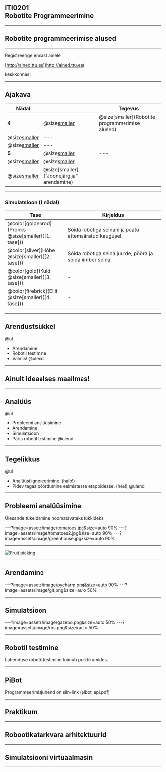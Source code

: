 ## ITI0201<br />Robotite Programmeerimine

---
## Robotite programmeerimise alused

---

Registreerige ennast ainele

[http://ained.ttu.ee](http://ained.ttu.ee)

keskkonnas!

---
## Ajakava

Nädal |  | Tegevus
------|--|--------
**4** | @size[smaller](@color[goldenrod](Loeng)) | @size[smaller](Robotite programmerimise alused)
  | @size[smaller](@color[darkgreen](Praktikum)) | ---
  | @size[smaller](@color[cornflowerblue](Kodutöö)) | ---
**5** | @size[smaller](@color[goldenrod](Loeng)) | ---
  | @size[smaller](@color[darkgreen](Praktikum)) | @size[smaller]("Simulatsioon")
  | @size[smaller](@color[cornflowerblue](Kodutöö)) | @size[smaller]("Joonejärgija" arendamine)

---
### Simulatsioon (1 nädal)

Tase | Kirjeldus
-----|----------
@color[goldenrod](Pronks<br />@size[smaller]([1. tase])) | Sõida robotiga seinani ja peatu ettemääratud kaugusel.
@color[silver](Hõbe<br />@size[smaller]([2. tase])) | Sõida robotiga seina juurde, pööra ja sõida ümber seina.
@color[gold](Kuld<br />@size[smaller]([3. tase])) | -
@color[firebrick](Eliit<br />@size[smaller]([4. tase])) | -

---
## Arendustsükkel

@ul
- Arendamine
- Robotil testimine
- Valmis!
@ulend

---
## Ainult ideaalses maailmas!

---
## Analüüs

@ul
- Probleemi analüüsimine
- Arendamine
- Simulatsioon
- Päris robotil testimine
@ulend

---
## Tegelikkus

@ul
- Analüüsi ignoreerimine. (halb!)
- Pidev tagasipöördumine eelmistesse etappidesse. (hea!)
@ulend

---
## Probleemi analüüsimine

Ülesande tükeldamine hoomatavateks tükkideks

---?image=assets/image/tomatoes.jpg&size=auto 90%
---?image=assets/image/tomatoes2.jpg&size=auto 90%
---?image=assets/image/greenhouse.jpg&size=auto 90%

---
![Fruit picking](https://www.youtube.com/embed/UaL3UxUclKY)

---
## Arendamine

---?image=assets/image/pycharm.png&size=auto 90%
---?image=assets/image/git.png&size=auto 50%

---
## Simulatsioon

---?image=assets/image/gazebo.png&size=auto 50%
---?image=assets/image/ros.png&size=auto 50%

---
## Robotil testimine

Lahenduse robotil testimine toimub praktikumides.

---
## PiBot
Programmeerimisjuhend on siin-link (pibot_api.pdf)

---
## Praktikum

---
## Robootikatarkvara arhitektuurid

---
## Simulatsiooni virtuaalmasin

---

